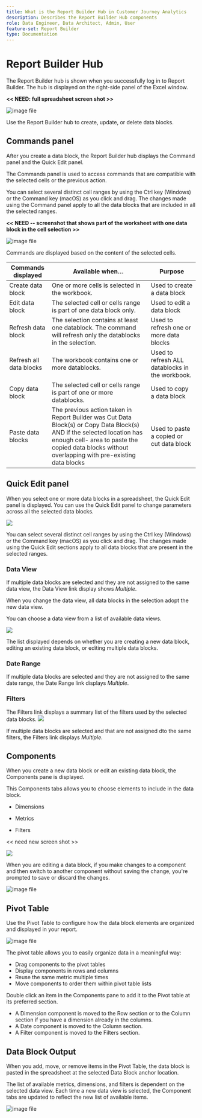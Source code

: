 ```yaml
---
title: What is the Report Builder Hub in Customer Journey Analytics
description: Describes the Report Builder Hub components
role: Data Engineer, Data Architect, Admin, User
feature-set: Report Builder
type: Documentation
---
```


# Report Builder Hub

The Report Builder hub is shown when you successfully log in to Report
Builder. The hub is displayed on the right-side panel of the Excel
window.

**\<\< NEED: full spreadsheet screen shot \>\>**

![image file](./assets/image13.png)

Use the Report Builder hub to create, update, or delete data blocks. 

## Commands panel

After you create a data block, the Report Builder hub displays the Command panel and the Quick Edit panel.

The Commands panel is used to access commands that are compatible with the selected cells or the previous action.

You can select several distinct cell ranges by using the Ctrl key
(Windows) or the Command key (macOS) as you click and drag. The changes
made using the Command panel apply to all the data blocks that are
included in all the selected ranges.

**\<\< NEED -- screenshot that shows part of the worksheet with one data
block in the cell selection \>\>**

![image file](./assets/image14.png)

Commands are displayed based on the content of the selected cells.


| Commands displayed      | Available when… | Purpose |
| ------------------ | ------------------ | ------------------ |
| Create data block  | One or more cells is selected in the workbook. | Used to create a data block |
| Edit data block | The selected cell or cells range is part of one data block only. | Used to edit a data block |
| Refresh data block | The selection contains at least one datablock. The command will refresh only the datablocks in the selection. | Used to refresh one or more data blocks |
| Refresh all data blocks | The workbook contains one or more datablocks. | Used to refresh ALL datablocks in the workbook. |
| Copy data block | The selected cell or cells range is part of one or more datablocks.| Used to copy a data block |
| Paste data blocks | The previous action taken in Report Builder was Cut Data Block(s) or Copy Data Block(s) AND if the selected location has enough cell- area to paste the copied data blocks without overlapping with pre-existing data blocks | Used to paste a copied or cut data block |

## Quick Edit panel

When you select one or more data blocks in a spreadsheet, the Quick Edit panel is displayed. You can use the Quick Edit panel to change parameters across all the selected data blocks.

![](./assets/image15.png)

You can select several distinct cell ranges by using the Ctrl key (Windows) or the Command key (macOS) as you click and drag. The changes made using the Quick Edit sections apply to all data blocks that are present in the selected ranges. 

### Data View

If multiple data blocks are selected and they are not assigned to the same data view, the Data View link display shows *Multiple*.

When you change the data view, all data blocks in the selection adopt the new data view.

You can choose a data view from a list of available data views.

![](./assets/image16.png)

The list displayed depends on whether you are creating a new data block, editing an existing data block, or editing multiple data blocks.

### Date Range

If multiple data blocks are selected and they are not assigned to the same date range, the Date Range link displays *Multiple*.

### Filters

The Filters link displays a summary list of the filters used by the selected data blocks.
![](./assets/image17.png)

If multiple data blocks are selected and that are not assigned dto the same filters, the Filters link displays *Multiple*.

## Components

When you create a new data block or edit an existing data block, the Components pane is displayed.

This Components tabs allows you to choose elements to include in the data block.

- Dimensions

- Metrics

- Filters

\<\< need new screen shot \>\>

![](./assets/image18.png)

When you are editing a data block, if you make changes to a component and then switch to another component without saving the change, you're prompted to save or discard the changes.

![image file](./assets/image19.png)

## Pivot Table

Use the Pivot Table to configure how the data block elements are organized and displayed in your report.

![image file](./assets/image20.png)

The pivot table allows you to easily organize data in a meaningful way:

- Drag components to the pivot tables
- Display components in rows and columns
- Reuse the same metric multiple times
- Move components to order them within pivot table lists

Double click an item in the Components pane to add it to the
Pivot table at its preferred section.

- A Dimension component is moved to the Row section or to the Column
  section if you have a dimension already in the columns.
- A Date component is moved to the Column section.
- A Filter component is moved to the Filters section.

## Data Block Output

When you add, move, or remove items in the Pivot Table, the data block is pasted in the spreadsheet at the selected Data Block anchor location.

The list of available metrics, dimensions, and filters is dependent on the selected data view. Each time a new data view is selected, the Component tabs are updated to reflect the new list of available items.

![image file](./assets/image21.png)
